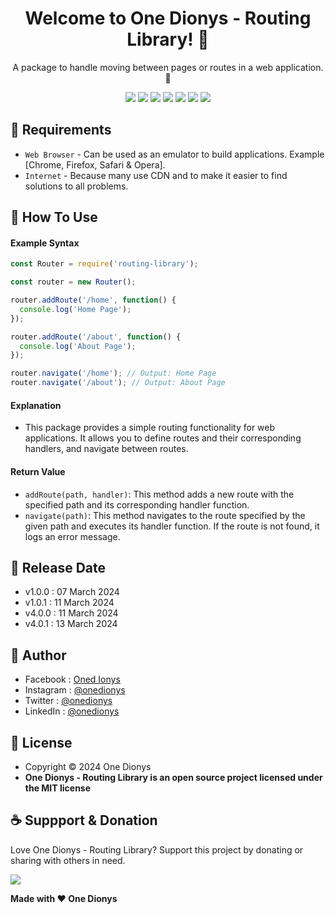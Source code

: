 <h1 align="center">Welcome to One Dionys - Routing Library! 👋 </h1>

<p align="center">A package to handle moving between pages or routes in a web application. 💖 </p>

<p align="center">
<img src="https://img.shields.io/github/contributors/onedionys/onedionys-routing-library?style=flat-square">
<img src="https://img.shields.io/github/issues/onedionys/onedionys-routing-library?style=flat-square">
<img src="https://img.shields.io/github/stars/onedionys/onedionys-routing-library?style=flat-square"> 
<img src="https://img.shields.io/github/forks/onedionys/onedionys-routing-library?style=flat-square">
<img src="https://img.shields.io/github/last-commit/onedionys/onedionys-routing-library.svg?style=flat-square">
<img src="https://img.shields.io/github/languages/code-size/onedionys/onedionys-routing-library?style=flat-square">
<img src="https://img.shields.io/github/license/onedionys/onedionys-routing-library?style=flat-square">
</p>

## 💾 Requirements

* `Web Browser` - Can be used as an emulator to build applications. Example [Chrome, Firefox, Safari & Opera].
* `Internet` - Because many use CDN and to make it easier to find solutions to all problems.

## 🎯 How To Use

#### Example Syntax

```javascript
const Router = require('routing-library');

const router = new Router();

router.addRoute('/home', function() {
  console.log('Home Page');
});

router.addRoute('/about', function() {
  console.log('About Page');
});

router.navigate('/home'); // Output: Home Page
router.navigate('/about'); // Output: About Page
```

#### Explanation

* This package provides a simple routing functionality for web applications. It allows you to define routes and their corresponding handlers, and navigate between routes.

#### Return Value

* `addRoute(path, handler)`: This method adds a new route with the specified path and its corresponding handler function.
* `navigate(path)`: This method navigates to the route specified by the given path and executes its handler function. If the route is not found, it logs an error message.

## 📆 Release Date

* v1.0.0 : 07 March 2024
* v1.0.1 : 11 March 2024
* v4.0.0 : 11 March 2024
* v4.0.1 : 13 March 2024

## 🧑 Author

* Facebook : <a href="https://www.facebook.com/theonedionys"> Oned Ionys</a>
* Instagram : <a href="https://www.instagram.com/onedionys/"> @onedionys</a>
* Twitter : <a href="https://twitter.com/onedionys"> @onedionys</a>
* LinkedIn :  <a href="https://www.linkedin.com/in/onedionys/"> @onedionys</a>

## 📝 License

* Copyright © 2024 One Dionys
* **One Dionys - Routing Library is an open source project licensed under the MIT license**

## ☕️ Suppport & Donation

Love One Dionys - Routing Library? Support this project by donating or sharing with others in need.

<a href="https://www.buymeacoffee.com/onedionys"><img src="https://img.shields.io/badge/Buy_Me_A_Coffee-FFDD00?style=for-the-badge&logo=buy-me-a-coffee&logoColor=black"/> </a>

**Made with ❤️ One Dionys**
